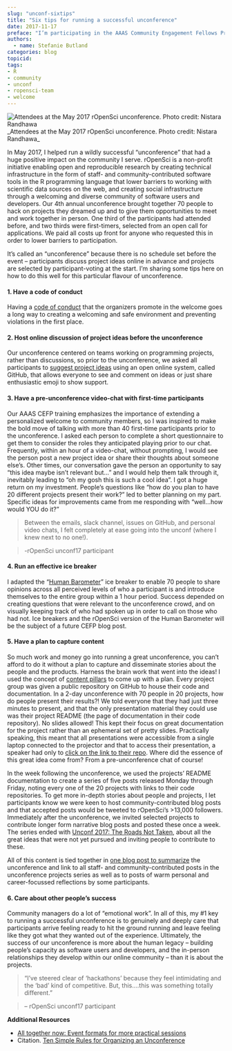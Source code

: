 ```yaml
---
slug: "unconf-sixtips"
title: "Six tips for running a successful unconference"
date: 2017-11-17
preface: "I’m participating in the AAAS Community Engagement Fellows Program (CEFP), funded by the Alfred P. Sloan Foundation. The inaugural cohort of Fellows is made up of 17 community managers working in a wide range of scientific communities. This is cross-posted from the Trellis blog as part of a series of reflections that the CEFP Fellows are sharing."
authors:
  - name: Stefanie Butland
categories: blog
topicid:
tags:
- R
- community
- unconf
- ropensci-team
- welcome
---
```



<img src="/img/blog-images/2017-11-17-unconf-sixtips/ropensci-unconf17-community-nistara-randawa.jpg" alt="Attendees at the May 2017 rOpenSci unconference. Photo credit: Nistara Randhawa">
_Attendees at the May 2017 rOpenSci unconference. Photo credit: Nistara Randhawa_

In May 2017, I helped run a wildly successful “unconference” that had a huge positive impact on the community I serve. rOpenSci is a non-profit initiative enabling open and reproducible research by creating technical infrastructure in the form of staff- and community-contributed software tools in the R programming language that lower barriers to working with scientific data sources on the web, and creating social infrastructure through a welcoming and diverse community of software users and developers. Our 4th annual unconference brought together 70 people to hack on projects they dreamed up and to give them opportunities to meet and work together in person. One third of the participants had attended before, and two thirds were first-timers, selected from an open call for applications. We paid all costs up front for anyone who requested this in order to lower barriers to participation.

It’s called an “unconference” because there is no schedule set before the event – participants discuss project ideas online in advance and projects are selected by participant-voting at the start. I’m sharing some tips here on how to do this well for this particular flavour of unconference.


#### 1. Have a code of conduct

Having a [code of conduct](https://ropensci.org/blog/blog/2016/12/21/commcallv12-review-coc) that the organizers promote in the welcome goes a long way to creating a welcoming and safe environment and preventing violations in the first place.


#### 2. Host online discussion of project ideas before the unconference

Our unconference centered on teams working on programming projects, rather than discussions, so prior to the unconference, we asked all participants to [suggest project ideas](https://github.com/ropensci/unconf17/issues/) using an open online system, called GitHub, that allows everyone to see and comment on ideas or just share enthusiastic emoji to show support.


#### 3. Have a pre-unconference video-chat with first-time participants

Our AAAS CEFP training emphasizes the importance of extending a personalized welcome to community members, so I was inspired to make the bold move of talking with more than 40 first-time participants prior to the unconference. I asked each person to complete a short questionnaire to get them to consider the roles they anticipated playing prior to our chat. Frequently, within an hour of a video-chat, without prompting, I would see the person post a new project idea or share their thoughts about someone else’s. Other times, our conversation gave the person an opportunity to say “this idea maybe isn’t relevant but…” and I would help them talk through it, inevitably leading to “oh my gosh this is such a cool idea”. I got a huge return on my investment. People’s questions like “how do you plan to have 20 different projects present their work?” led to better planning on my part. Specific ideas for improvements came from me responding with “well…how would YOU do it?”

> Between the emails, slack channel, issues on GitHub, and personal video chats, I felt completely at ease going into the unconf (where I knew next to no one!).

> -rOpenSci unconf17 participant


#### 4. Run an effective ice breaker

I adapted the “[Human Barometer](https://www.facinghistory.org/resource-library/teaching-strategies/barometer-taking-stand-controversial-issues)” ice breaker to enable 70 people to share opinions across all perceived levels of who a participant is and introduce themselves to the entire group within a 1 hour period. Success depended on creating questions that were relevant to the unconference crowd, and on visually keeping track of who had spoken up in order to call on those who had not. Ice breakers and the rOpenSci version of the Human Barometer will be the subject of a future CEFP blog post.


#### 5. Have a plan to capture content

So much work and money go into running a great unconference, you can’t afford to do it without a plan to capture and disseminate stories about the people and the products. Harness the brain work that went into the ideas! I used the concept of [content pillars](http://www.socialfish.org/2016/11/you-have-more-content-than-you-realize/) to come up with a plan. Every project group was given a public repository on GitHub to house their code and documentation. In a 2-day unconference with 70 people in 20 projects, how do people present their results?! We told everyone that they had just three minutes to present, and that the only presentation material they could use was their project README (the page of documentation in their code repository). No slides allowed! This kept their focus on great documentation for the project rather than an ephemeral set of pretty slides. Practically speaking, this meant that all presentations were accessible from a single laptop connected to the projector and that to access their presentation, a speaker had only to [click on the link to their repo](https://ropenscilabs.github.io/runconf17-projects/). Where did the essence of this great idea come from? From a pre-unconference chat of course!

In the week following the unconference, we used the projects’ README documentation to create a series of five posts released Monday through Friday, noting every one of the 20 projects with links to their code repositories. To get more in-depth stories about people and projects, I let participants know we were keen to host community-contributed blog posts and that accepted posts would be tweeted to rOpenSci’s >13,000 followers. Immediately after the unconference, we invited selected projects to contribute longer form narrative blog posts and posted these once a week. The series ended with [Unconf 2017: The Roads Not Taken](https://ropensci.org/blog/blog/2017/08/08/unconfroadsnottaken), about all the great ideas that were not yet pursued and inviting people to contribute to these.

All of this content is tied together in [one blog post to summarize](https://ropensci.org/blog/blog/2017/06/02/unconf2017) the unconference and link to all staff- and community-contributed posts in the unconference projects series as well as to posts of warm personal and career-focussed reflections by some participants.


#### 6. Care about other people’s success

Community managers do a lot of “emotional work”. In all of this, my #1 key to running a successful unconference is to genuinely and deeply care that participants arrive feeling ready to hit the ground running and leave feeling like they got what they wanted out of the experience. Ultimately, the success of our unconference is more about the human legacy – building people’s capacity as software users and developers, and the in-person relationships they develop within our online community – than it is about the projects.

> “I’ve steered clear of ‘hackathons’ because they feel intimidating and the ‘bad’ kind of competitive. But, this….this was something totally different.”

> – rOpenSci unconf17 participant


**Additional Resources**

- [All together now: Event formats for more practical sessions](https://socialinsilico.wordpress.com/2014/11/07/all-together-now-event-formats-for-more-practical-sessions/)
- Citation. [Ten Simple Rules for Organizing an Unconference](https://doi.org/10.1371/journal.pcbi.1003905)
